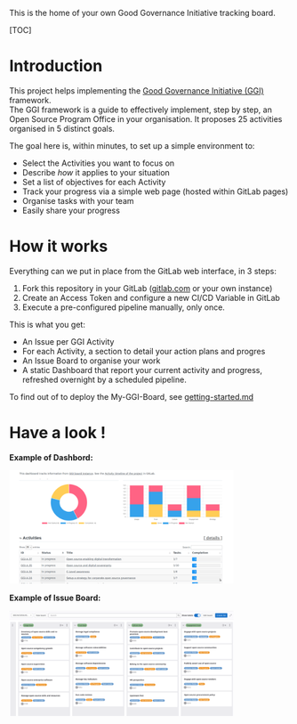 This is the home of your own Good Governance Initiative tracking board.

[TOC]

# Introduction

This project helps implementing the [Good Governance Initiative (GGI)](https://ospo.zone/ggi) framework.  
The GGI framework is a guide to effectively implement, step by step, an Open Source Program Office in your organisation. It proposes 25 activities organised in 5 distinct goals.


The goal here is, within minutes, to set up a simple environment to:
- Select the Activities you want to focus on
- Describe _how_ it applies to your situation
- Set a list of objectives for each Activity
- Track your progress via a simple web page (hosted within GitLab pages)
- Organise tasks with your team
- Easily share your progress

# How it works

Everything can we put in place from the GitLab web interface, in 3 steps:
1. Fork this repository in your GitLab ([gitlab.com](https://gitlab.com) or your own instance)
2. Create an Access Token and configure a new CI/CD Variable in GitLab
3. Execute a pre-configured pipeline manually, only once.

This is what you get:
- An Issue per GGI Activity
- For each Activity, a section to detail your action plans and progres
- An Issue Board to organise your work
- A static Dashboard that report your current activity and progress, refreshed overnight by a scheduled pipeline.

To find out of to deploy the My-GGI-Board, see [getting-started.md](docs/getting-started.md)

# Have a look !

**Example of Dashbord:**

<img src="resources/overview-dashboard.png" width="80%" height="80%">


**Example of Issue Board:**

<img src="resources/overview-issue-board.png" width="80%" height="80%">






